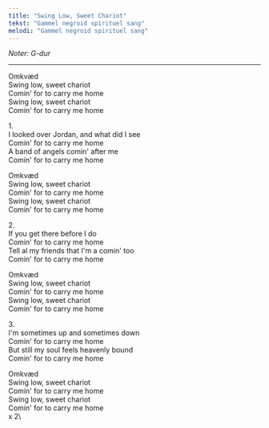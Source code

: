 ```yaml
---
title: "Swing Low, Sweet Chariot"
tekst: "Gammel negroid spirituel sang"
melodi: "Gammel negroid spirituel sang"
---
```

*Noter: G-dur*

***

Omkvæd\
Swing low, sweet chariot\
Comin' for to carry me home\
Swing low, sweet chariot\
Comin' for to carry me home

1\.\
I looked over Jordan, and what did I see\
Comin' for to carry me home\
A band of angels comin' after me\
Comin' for to carry me home

Omkvæd\
Swing low, sweet chariot\
Comin' for to carry me home\
Swing low, sweet chariot\
Comin' for to carry me home

2\.\
If you get there before I do\
Comin' for to carry me home\
Tell al my friends that I'm a comin' too\
Comin' for to carry me home

Omkvæd\
Swing low, sweet chariot\
Comin' for to carry me home\
Swing low, sweet chariot\
Comin' for to carry me home

3\.\
I'm sometimes up and sometimes down\
Comin' for to carry me home\
But still my soul feels heavenly bound\
Comin' for to carry me home

Omkvæd\
Swing low, sweet chariot\
Comin' for to carry me home\
Swing low, sweet chariot\
Comin' for to carry me home\
x 2\
